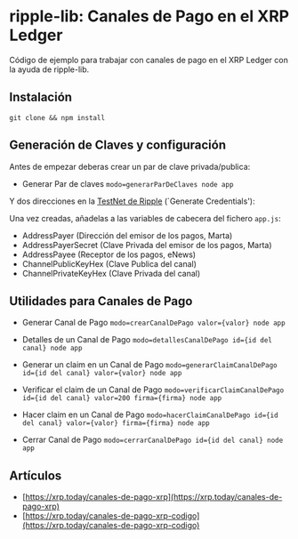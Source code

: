 ripple-lib: Canales de Pago en el XRP Ledger
=========

Código de ejemplo para trabajar con canales de pago en el XRP Ledger con la ayuda de ripple-lib.

## Instalación

  `git clone && npm install`

## Generación de Claves y configuración

  Antes de empezar deberas crear un par de clave privada/publica:

  * Generar Par de claves
  `modo=generarParDeClaves node app`

  Y dos direcciones en la [TestNet de Ripple](https://ripple.com/build/xrp-test-net/) (`Generate Credentials'):

Una vez creadas, añadelas a las variables de cabecera del fichero `app.js`:

  * AddressPayer (Dirección del emisor de los pagos, Marta)
  * AddressPayerSecret (Clave Privada del emisor de los pagos, Marta)
  * AddressPayee (Receptor de los pagos, eNews)
  * ChannelPublicKeyHex (Clave Publica del canal)
  * ChannelPrivateKeyHex (Clave Privada del canal)

## Utilidades para Canales de Pago


  * Generar Canal de Pago
  `modo=crearCanalDePago valor={valor} node app`

  * Detalles de un Canal de Pago
  `modo=detallesCanalDePago id={id del canal} node app`

  * Generar un claim en un Canal de Pago
  `modo=generarClaimCanalDePago id={id del canal} valor={valor} node app`

  * Verificar el claim de un Canal de Pago
  `modo=verificarClaimCanalDePago id={id del canal} valor=200 firma={firma} node app`

  * Hacer claim en un Canal de Pago
  `modo=hacerClaimCanalDePago id={id del canal} valor={valor} firma={firma} node app`

  * Cerrar Canal de Pago
  `modo=cerrarCanalDePago id={id del canal} node app`

## Artículos

  * [https://xrp.today/canales-de-pago-xrp](https://xrp.today/canales-de-pago-xrp)
  * [https://xrp.today/canales-de-pago-xrp-codigo](https://xrp.today/canales-de-pago-xrp-codigo)